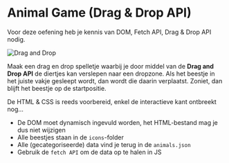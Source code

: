 # Animal Game (Drag & Drop API)

Voor deze oefening heb je kennis van DOM, Fetch API, Drag & Drop API nodig.

![Drag and Drop](./.assets/drag-and-drop.png?raw=true)

Maak een drag en drop spelletje waarbij je door middel van de **Drag and Drop API** de diertjes kan verslepen naar een dropzone.
Als het beestje in het juiste vakje gesleept wordt, dan wordt die daarin verplaatst. Zoniet, dan blijft het beestje op de startpositie.

De HTML & CSS is reeds voorbereid, enkel de interactieve kant ontbreekt nog...

- De DOM moet dynamisch ingevuld worden, het HTML-bestand mag je dus niet wijzigen
- Alle beestjes staan in de `icons`-folder
- Alle (gecategoriseerde) data vind je terug in de `animals.json`
- Gebruik de `fetch API` om de data op te halen in JS
